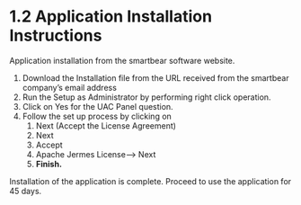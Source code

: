 # 1.2 Application Installation Instructions

Application installation from the smartbear software website.

1. Download the Installation file from the URL received from the smartbear company’s email address
2. Run the Setup as Administrator by performing right click operation.
3. Click on Yes for the UAC Panel question.
4. Follow the set up process by clicking on
   1. Next \(Accept the License Agreement\)
   2. Next
   3. Accept 
   4. Apache Jermes License--&gt; Next
   5. **Finish.**

Installation of the application is complete. Proceed to use the application for 45 days.

